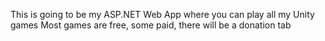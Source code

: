 This is going to be my ASP.NET Web App where you can play all my Unity games
Most games are free, some paid, there will be a donation tab
